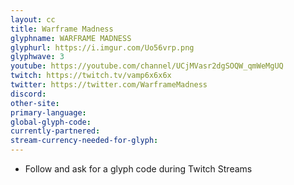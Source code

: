 ```yaml
---
layout: cc
title: Warframe Madness
glyphname: WARFRAME MADNESS
glyphurl: https://i.imgur.com/Uo56vrp.png
glyphwave: 3
youtube: https://youtube.com/channel/UCjMVasr2dgSOQW_qmWeMgUQ
twitch: https://twitch.tv/vamp6x6x6x
twitter: https://twitter.com/WarframeMadness
discord: 
other-site: 
primary-language: 
global-glyph-code: 
currently-partnered: 
stream-currency-needed-for-glyph: 
---
```

* Follow and ask for a glyph code during Twitch Streams
